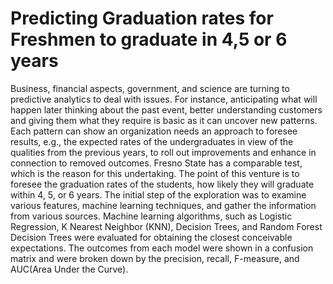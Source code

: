 # Predicting Graduation rates for Freshmen to graduate in 4,5 or 6 years
Business, financial aspects, government, and science are turning to predictive analytics to deal with issues. For instance, anticipating what will happen later thinking about the past event, better understanding customers and giving them what they require is basic as it can uncover new patterns. Each pattern can show an organization needs an approach to foresee results, e.g., the expected rates of the undergraduates in view of the qualities from the previous years, to roll out improvements and enhance in connection to removed outcomes. Fresno State has a comparable test, which is the reason for this undertaking. The point of this venture is to foresee the graduation rates of the students, how likely they will graduate within 4, 5, or 6 years. The initial step of the exploration was to examine various features, machine learning techniques, and gather the information from various sources. Machine learning algorithms, such as Logistic Regression, K Nearest Neighbor (KNN), Decision Trees, and Random Forest Decision Trees were evaluated for obtaining the closest conceivable expectations. The outcomes from each model were shown in a confusion matrix and were broken down by the precision, recall, F-measure, and AUC(Area Under the Curve).
